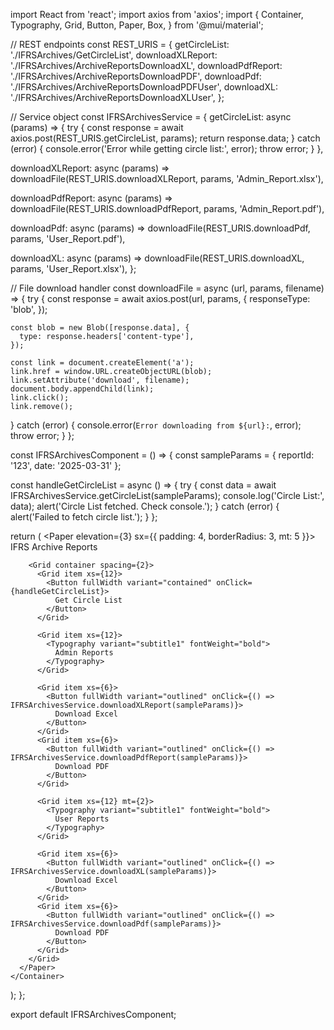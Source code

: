 import React from 'react';
import axios from 'axios';
import {
  Container,
  Typography,
  Grid,
  Button,
  Paper,
  Box,
} from '@mui/material';

// REST endpoints
const REST_URIS = {
  getCircleList: './IFRSArchives/GetCircleList',
  downloadXLReport: './IFRSArchives/ArchiveReportsDownloadXL',
  downloadPdfReport: './IFRSArchives/ArchiveReportsDownloadPDF',
  downloadPdf: './IFRSArchives/ArchiveReportsDownloadPDFUser',
  downloadXL: './IFRSArchives/ArchiveReportsDownloadXLUser',
};

// Service object
const IFRSArchivesService = {
  getCircleList: async (params) => {
    try {
      const response = await axios.post(REST_URIS.getCircleList, params);
      return response.data;
    } catch (error) {
      console.error('Error while getting circle list:', error);
      throw error;
    }
  },

  downloadXLReport: async (params) =>
    downloadFile(REST_URIS.downloadXLReport, params, 'Admin_Report.xlsx'),

  downloadPdfReport: async (params) =>
    downloadFile(REST_URIS.downloadPdfReport, params, 'Admin_Report.pdf'),

  downloadPdf: async (params) =>
    downloadFile(REST_URIS.downloadPdf, params, 'User_Report.pdf'),

  downloadXL: async (params) =>
    downloadFile(REST_URIS.downloadXL, params, 'User_Report.xlsx'),
};

// File download handler
const downloadFile = async (url, params, filename) => {
  try {
    const response = await axios.post(url, params, {
      responseType: 'blob',
    });

    const blob = new Blob([response.data], {
      type: response.headers['content-type'],
    });

    const link = document.createElement('a');
    link.href = window.URL.createObjectURL(blob);
    link.setAttribute('download', filename);
    document.body.appendChild(link);
    link.click();
    link.remove();
  } catch (error) {
    console.error(`Error downloading from ${url}:`, error);
    throw error;
  }
};

const IFRSArchivesComponent = () => {
  const sampleParams = { reportId: '123', date: '2025-03-31' };

  const handleGetCircleList = async () => {
    try {
      const data = await IFRSArchivesService.getCircleList(sampleParams);
      console.log('Circle List:', data);
      alert('Circle List fetched. Check console.');
    } catch (error) {
      alert('Failed to fetch circle list.');
    }
  };

  return (
    <Container maxWidth="sm">
      <Paper elevation={3} sx={{ padding: 4, borderRadius: 3, mt: 5 }}>
        <Typography variant="h5" gutterBottom>
          IFRS Archive Reports
        </Typography>

        <Grid container spacing={2}>
          <Grid item xs={12}>
            <Button fullWidth variant="contained" onClick={handleGetCircleList}>
              Get Circle List
            </Button>
          </Grid>

          <Grid item xs={12}>
            <Typography variant="subtitle1" fontWeight="bold">
              Admin Reports
            </Typography>
          </Grid>

          <Grid item xs={6}>
            <Button fullWidth variant="outlined" onClick={() => IFRSArchivesService.downloadXLReport(sampleParams)}>
              Download Excel
            </Button>
          </Grid>
          <Grid item xs={6}>
            <Button fullWidth variant="outlined" onClick={() => IFRSArchivesService.downloadPdfReport(sampleParams)}>
              Download PDF
            </Button>
          </Grid>

          <Grid item xs={12} mt={2}>
            <Typography variant="subtitle1" fontWeight="bold">
              User Reports
            </Typography>
          </Grid>

          <Grid item xs={6}>
            <Button fullWidth variant="outlined" onClick={() => IFRSArchivesService.downloadXL(sampleParams)}>
              Download Excel
            </Button>
          </Grid>
          <Grid item xs={6}>
            <Button fullWidth variant="outlined" onClick={() => IFRSArchivesService.downloadPdf(sampleParams)}>
              Download PDF
            </Button>
          </Grid>
        </Grid>
      </Paper>
    </Container>
  );
};

export default IFRSArchivesComponent;